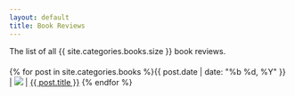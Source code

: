 ```yaml
---
layout: default
title: Book Reviews
---
```

<div class="contentpost"><div class="contentpost__linkline">The list of all {{ site.categories.books.size }} book reviews.</div></div>
<div style="margin: 20px auto;">
<div markdown="1">
{% for post in site.categories.books %}{{ post.date | date: "%b %d, %Y" }} |&nbsp;<img class="archive" src="/images/{{ post.layout }}.gif">&nbsp;| <a href="{{ post.url }}">{{ post.title }}</a>
{% endfor %}
</div></div>
